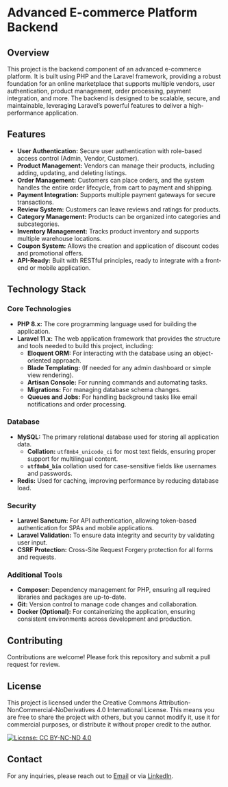 # Advanced E-commerce Platform Backend

## Overview

This project is the backend component of an advanced e-commerce platform. It is built using PHP and the Laravel framework, providing a robust foundation for an online marketplace that supports multiple vendors, user authentication, product management, order processing, payment integration, and more. The backend is designed to be scalable, secure, and maintainable, leveraging Laravel’s powerful features to deliver a high-performance application.

## Features

- **User Authentication:** Secure user authentication with role-based access control (Admin, Vendor, Customer).
- **Product Management:** Vendors can manage their products, including adding, updating, and deleting listings.
- **Order Management:** Customers can place orders, and the system handles the entire order lifecycle, from cart to payment and shipping.
- **Payment Integration:** Supports multiple payment gateways for secure transactions.
- **Review System:** Customers can leave reviews and ratings for products.
- **Category Management:** Products can be organized into categories and subcategories.
- **Inventory Management:** Tracks product inventory and supports multiple warehouse locations.
- **Coupon System:** Allows the creation and application of discount codes and promotional offers.
- **API-Ready:** Built with RESTful principles, ready to integrate with a front-end or mobile application.

## Technology Stack

### Core Technologies

- **PHP 8.x:** The core programming language used for building the application.
- **Laravel 11.x:** The web application framework that provides the structure and tools needed to build this project, including:
    - **Eloquent ORM:** For interacting with the database using an object-oriented approach.
    - **Blade Templating:** (If needed for any admin dashboard or simple view rendering).
    - **Artisan Console:** For running commands and automating tasks.
    - **Migrations:** For managing database schema changes.
    - **Queues and Jobs:** For handling background tasks like email notifications and order processing.

### Database

- **MySQL:** The primary relational database used for storing all application data.
    - **Collation:** `utf8mb4_unicode_ci` for most text fields, ensuring proper support for multilingual content.
    - **`utf8mb4_bin`** collation used for case-sensitive fields like usernames and passwords.
- **Redis:** Used for caching, improving performance by reducing database load.

### Security

- **Laravel Sanctum:** For API authentication, allowing token-based authentication for SPAs and mobile applications.
- **Laravel Validation:** To ensure data integrity and security by validating user input.
- **CSRF Protection:** Cross-Site Request Forgery protection for all forms and requests.

### Additional Tools

- **Composer:** Dependency management for PHP, ensuring all required libraries and packages are up-to-date.
- **Git:** Version control to manage code changes and collaboration.
- **Docker (Optional):** For containerizing the application, ensuring consistent environments across development and production.

## Contributing

Contributions are welcome! Please fork this repository and submit a pull request for review.

## License

This project is licensed under the Creative Commons Attribution-NonCommercial-NoDerivatives 4.0 International License. This means you are free to share the project with others, but you cannot modify it, use it for commercial purposes, or distribute it without proper credit to the author.

[![License: CC BY-NC-ND 4.0](https://img.shields.io/badge/License-CC%20BY--NC--ND%204.0-lightgrey.svg)](https://creativecommons.org/licenses/by-nc-nd/4.0/)


## Contact

For any inquiries, please reach out to [Email](mailto:sci.kirollousvictor2018@alexu.edu.eg) or via [LinkedIn](https://www.linkedin.com/in/kirollous-victor-1a13a61b8).

